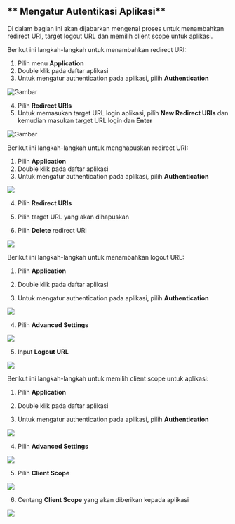 ## ** Mengatur Autentikasi Aplikasi**
 
Di dalam bagian ini akan dijabarkan mengenai proses untuk menambahkan redirect URI, target logout URL dan memilih client 
scope untuk aplikasi.

Berikut ini langkah-langkah untuk menambahkan redirect URI:

1. Pilih menu **Application**
2. Double klik pada daftar aplikasi
3. Untuk mengatur authentication pada aplikasi, pilih **Authentication**

![Gambar](_screenshot/.png/?sanitize=true)

4. Pilih **Redirect URIs**
5. Untuk memasukan target URL login aplikasi, pilih **New Redirect URIs** dan kemudian masukan target URL login dan **Enter**

![Gambar](_screenshot/.png/?sanitize=true)

Berikut ini langkah-langkah untuk menghapuskan redirect URI:

 1. Pilih **Application**
 2. Double klik pada daftar aplikasi
 3. Untuk mengatur authentication pada aplikasi, pilih **Authentication**

 ![](media/5eeceba428a51629a5566a2e1499ba2a.png)

 4. Pilih **Redirect URIs**

 5. Pilih target URL yang akan dihapuskan

 6. Pilih **Delete** redirect URI

 ![](media/33fae409172d40540c3895b4b277b4f5.jpg)

Berikut ini langkah-langkah untuk menambahkan logout URL:

  1. Pilih **Application**

  2. Double klik pada daftar aplikasi

  3. Untuk mengatur authentication pada aplikasi, pilih **Authentication**

  ![](media/00449866f9596a6ea6a0cc2faf376f02.png)

  4. Pilih **Advanced Settings**

  ![](media/93cc96103b092b185c693e99fe1320d0.png)

  5. Input **Logout URL**

  ![](media/364cad1658ee63f5e88b6f542e95876a.jpg)

Berikut ini langkah-langkah untuk memilih client scope untuk aplikasi:

1. Pilih **Application**

2. Double klik pada daftar aplikasi

3. Untuk mengatur authentication pada aplikasi, pilih **Authentication**

![](media/6dcbb051cc3cb5c2046b9b0f91b2a9b4.png)

4. Pilih **Advanced Settings**

![](media/4161c097a7f5048a144094f19ede1148.png)

5. Pilih **Client Scope**

![](media/ed4efe7f0112f44c0ebc04e0306ce3ad.jpg)

6. Centang **Client Scope** yang akan diberikan kepada aplikasi

![](media/545dca841c3e7c927d5d3c5fca6baa62.jpg)